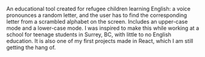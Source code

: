 An educational tool created for refugee children learning English: a voice pronounces a random letter, and the user has to find the corresponding letter from a scrambled alphabet on the screen. Includes an upper-case mode and a lower-case mode. I was inspired to make this while working at a school for teenage students in Surrey, BC, with little to no English education. It is also one of my first projects made in React, which I am still getting the hang of.